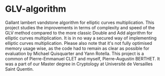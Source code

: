 # GLV-algorithm
Gallant lambert vandstone algorithm for elliptic curves multiplication. 
This project studies the improvements in terms of complexity and speed of the GLV method compared to the more classic Double and Add algorithm for elliptic curves multiplication. It is in no way a secured way of implementing elliptic curves multiplication. 
Please also note that it's not fully optimised memory usage wise, as the code had to remain as clear as possible for evaluation by Michael Quisquarter and Yann Rotella. 
This project is a common of Pierre-Emmanuel CLET and myself, Pierre-Augustin BERTHET. It was a part of our Master degree in Cryptology at Université de Versailles Saint Quentin.
